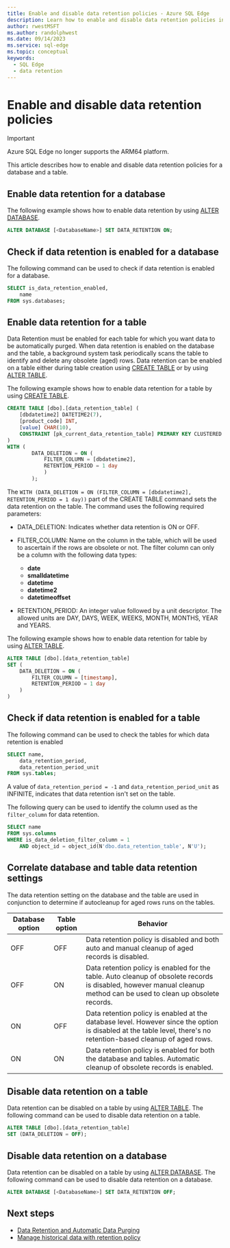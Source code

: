 ```yaml
---
title: Enable and disable data retention policies - Azure SQL Edge
description: Learn how to enable and disable data retention policies in Azure SQL Edge
author: rwestMSFT
ms.author: randolphwest
ms.date: 09/14/2023
ms.service: sql-edge
ms.topic: conceptual
keywords:
  - SQL Edge
  - data retention
---
```

# Enable and disable data retention policies

> [!IMPORTANT]  
> Azure SQL Edge no longer supports the ARM64 platform.

This article describes how to enable and disable data retention policies for a database and a table.

## Enable data retention for a database

The following example shows how to enable data retention by using [ALTER DATABASE](/sql/t-sql/statements/alter-database-transact-sql-set-options).

```sql
ALTER DATABASE [<DatabaseName>] SET DATA_RETENTION ON;
```

## Check if data retention is enabled for a database

The following command can be used to check if data retention is enabled for a database.

```sql
SELECT is_data_retention_enabled,
    name
FROM sys.databases;
```

## Enable data retention for a table

Data Retention must be enabled for each table for which you want data to be automatically purged. When data retention is enabled on the database and the table, a background system task periodically scans the table to identify and delete any obsolete (aged) rows. Data retention can be enabled on a table either during table creation using [CREATE TABLE](/sql/t-sql/statements/create-table-transact-sql) or by using [ALTER TABLE](/sql/t-sql/statements/alter-table-transact-sql).

The following example shows how to enable data retention for a table by using [CREATE TABLE](/sql/t-sql/statements/create-table-transact-sql).

```sql
CREATE TABLE [dbo].[data_retention_table] (
    [dbdatetime2] DATETIME2(7),
    [product_code] INT,
    [value] CHAR(10),
    CONSTRAINT [pk_current_data_retention_table] PRIMARY KEY CLUSTERED ([product_code])
)
WITH (
        DATA_DELETION = ON (
            FILTER_COLUMN = [dbdatetime2],
            RETENTION_PERIOD = 1 day
            )
        );
```

The `WITH (DATA_DELETION = ON (FILTER_COLUMN = [dbdatetime2], RETENTION_PERIOD = 1 day))` part of the CREATE TABLE command sets the data retention on the table. The command uses the following required parameters:

- DATA_DELETION: Indicates whether data retention is ON or OFF.

- FILTER_COLUMN: Name on the column in the table, which will be used to ascertain if the rows are obsolete or not. The filter column can only be a column with the following data types:

    - **date**
    - **smalldatetime**
    - **datetime**
    - **datetime2**
    - **datetimeoffset**

- RETENTION_PERIOD: An integer value followed by a unit descriptor. The allowed units are DAY, DAYS, WEEK, WEEKS, MONTH, MONTHS, YEAR and YEARS.

The following example shows how to enable data retention for table by using [ALTER TABLE](/sql/t-sql/statements/alter-table-transact-sql).

```sql
ALTER TABLE [dbo].[data_retention_table]
SET (
    DATA_DELETION = ON (
        FILTER_COLUMN = [timestamp],
        RETENTION_PERIOD = 1 day
    )
)
```

## Check if data retention is enabled for a table

The following command can be used to check the tables for which data retention is enabled

```sql
SELECT name,
    data_retention_period,
    data_retention_period_unit
FROM sys.tables;
```

A value of `data_retention_period = -1` and `data_retention_period_unit` as INFINITE, indicates that data retention isn't set on the table.

The following query can be used to identify the column used as the `filter_column` for data retention.

```sql
SELECT name
FROM sys.columns
WHERE is_data_deletion_filter_column = 1
    AND object_id = object_id(N'dbo.data_retention_table', N'U');
```

## Correlate database and table data retention settings

The data retention setting on the database and the table are used in conjunction to determine if autocleanup for aged rows runs on the tables.

| Database option | Table option | Behavior |
| --- | --- | --- |
| OFF | OFF | Data retention policy is disabled and both auto and manual cleanup of aged records is disabled. |
| OFF | ON | Data retention policy is enabled for the table. Auto cleanup of obsolete records is disabled, however manual cleanup method can be used to clean up obsolete records. |
| ON | OFF | Data retention policy is enabled at the database level. However since the option is disabled at the table level, there's no retention-based cleanup of aged rows. |
| ON | ON | Data retention policy is enabled for both the database and tables. Automatic cleanup of obsolete records is enabled. |

## Disable data retention on a table

Data retention can be disabled on a table by using [ALTER TABLE](/sql/t-sql/statements/alter-table-transact-sql). The following command can be used to disable data retention on a table.

```sql
ALTER TABLE [dbo].[data_retention_table]
SET (DATA_DELETION = OFF);
```

## Disable data retention on a database

Data retention can be disabled on a table by using [ALTER DATABASE](/sql/t-sql/statements/alter-database-transact-sql-set-options). The following command can be used to disable data retention on a database.

```sql
ALTER DATABASE [<DatabaseName>] SET DATA_RETENTION OFF;
```

## Next steps

- [Data Retention and Automatic Data Purging](data-retention-overview.md)
- [Manage historical data with retention policy](data-retention-cleanup.md)
